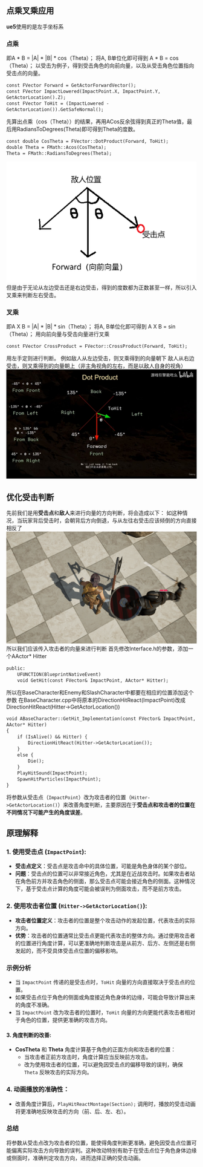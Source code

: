 ## 点乘叉乘应用
**ue5**使用的是左手坐标系
### 点乘
即A * B = |A| * |B| * cos（Theta）；
将A, B单位化即可得到
A * B = cos（Theta）；
以受击为例子，得到受击角色的向前向量，以及从受击角色位置指向受击点的向量。
```
const FVector Forward = GetActorForwardVector();
const FVector ImpactLowered(ImpactPoint.X, ImpactPoint.Y, GetActorLocation().Z);
const FVector ToHit = (ImpactLowered - GetActorLocation()).GetSafeNormal();
```
先算出点乘（cos（Theta））的结果，再用ACos反余弦得到真正的Theta值，最后用RadiansToDegrees(Theta)即可得到Theta的度数。
```
const double CosTheta = FVector::DotProduct(Forward, ToHit);
double Theta = FMath::Acos(CosTheta);
Theta = FMath::RadiansToDegrees(Theta);
```
![输入图片说明](/imgs/2024-08-15/lAMcnHtuou1dkgNT.png)
但是由于无论从左边受击还是右边受击，得到的度数都为正数甚至一样，所以引入叉乘来判断左右受击。
### 叉乘
即A X B = |A| * |B| * sin（Theta）；
将A, B单位化即可得到
A X B = sin（Theta）；
用向前向量与受击向量进行叉乘
```
const FVector CrossProduct = FVector::CrossProduct(Forward, ToHit);
```
用左手定则进行判断。
例如敌人从左边受击，则叉乘得到的向量朝下
敌人从右边受击，则叉乘得到的向量朝上（非主角视角的左右，而是以敌人自身的视角）
![输入图片说明](/imgs/2024-08-15/exjA322bBkGumuB6.jpeg)
## 优化受击判断
先前我们是用**受击点**和**敌人**来进行向量的方向判断，将会造成以下：
如这种情况，当玩家背后受击时，会朝背后方向倒退，与从左往右受击应该倾倒的方向直接相反了
![输入图片说明](/imgs/2024-08-27/32LHrPF0NhuF9pfD.png)
所以我们应该传入攻击者的向量来进行判断
首先修改Interface.h的参数，添加一个AActor* Hitter
```
public:
	UFUNCTION(BlueprintNativeEvent)
	void GetHit(const FVector& ImpactPoint, AActor* Hitter);
```
所以在BaseCharacter和Enemy和SlashCharacter中都要在相应的位置添加这个参数
在BaseCharacter.cpp中将原本的DirectionHitReact(ImpactPoint)改成DirectionHitReact(Hitter->GetActorLocation())
```
void ABaseCharacter::GetHit_Implementation(const FVector& ImpactPoint, AActor* Hitter)
{
	if (IsAlive() && Hitter) {
		DirectionHitReact(Hitter->GetActorLocation());
	}
	else {
		Die();
	}
	PlayHitSound(ImpactPoint);
	SpawnHitParticles(ImpactPoint);
}
```

将参数从受击点（`ImpactPoint`）改为攻击者的位置（`Hitter->GetActorLocation()`）来改善角度判断，主要原因在于**受击点和攻击者的位置在不同情况下可能产生的角度误差**。

## 原理解释

### 1. **使用受击点 (`ImpactPoint`)**:

-   **受击点定义**：受击点是攻击命中的具体位置，可能是角色身体的某个部位。
-   **问题**：受击点的位置可以非常接近角色，尤其是在近战攻击时。如果攻击者站在角色前方并攻击角色的侧面，那么受击点可能会接近角色的侧面。这种情况下，基于受击点计算的角度可能会被误判为侧面攻击，而不是前方攻击。

### 2. **使用攻击者位置 (`Hitter->GetActorLocation()`)**:

-   **攻击者位置定义**：攻击者的位置是整个攻击动作的发起位置，代表攻击的实际方向。
-   **优势**：攻击者的位置通常比受击点更能代表攻击的整体方向。通过使用攻击者的位置进行角度计算，可以更准确地判断攻击是从前方、后方、左侧还是右侧发起的，而不受具体受击点位置的偏移影响。

### 示例分析
 -   当 `ImpactPoint` 传递的是受击点时，`ToHit` 向量的方向直接取决于受击点的位置。
 -   如果受击点位于角色的侧面或角度接近角色身体的边缘，可能会导致计算出来的角度不准确。   
 -   当 `ImpactPoint` 改为攻击者的位置时，`ToHit` 向量的方向更能代表攻击者相对于角色的位置，提供更准确的攻击方向。
#### 3. **角度判断的改善**:

-   **CosTheta** 和 **Theta** 角度计算基于角色的正面方向和攻击者的位置：
    -   当攻击者正前方攻击时，角度计算应当反映前方攻击。
    -   改为使用攻击者的位置，可以避免因受击点的偏移导致的误判，确保 `Theta` 反映攻击的实际方向。

### 4. **动画播放的准确性**：

-   改善角度计算后，`PlayHitReactMontage(Section);` 调用时，播放的受击动画将更准确地反映攻击的方向（前、后、左、右）。

### 总结

将参数从受击点改为攻击者的位置，能使得角度判断更准确，避免因受击点位置可能偏离实际攻击方向导致的误判。这种改动特别有助于在受击点位于角色身体边缘或侧面时，准确判定攻击方向，进而选择正确的受击动画。
<!--stackedit_data:
eyJoaXN0b3J5IjpbMjA3MTI3OTM5MSwxNTUxNzY5MTQ0LC01OD
MzMzU3MjEsODA0ODIyNzU5LDE2MTA3ODQzMjddfQ==
-->